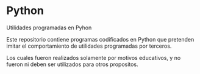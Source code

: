# Python
Utilidades programadas en Pyhon

Este repositorio contiene programas codificados en Python que pretenden imitar el comportamiento de utilidades programadas por terceros.

Los cuales fueron realizados solamente por motivos educativos, y no fueron ni deben ser utilizados para otros propositos.
